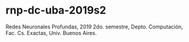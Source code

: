 # rnp-dc-uba-2019s2
Redes Neuronales Profundas, 2019 2do. semestre, Depto. Computación, Fac. Cs. Exactas, Univ. Buenos Aires.
